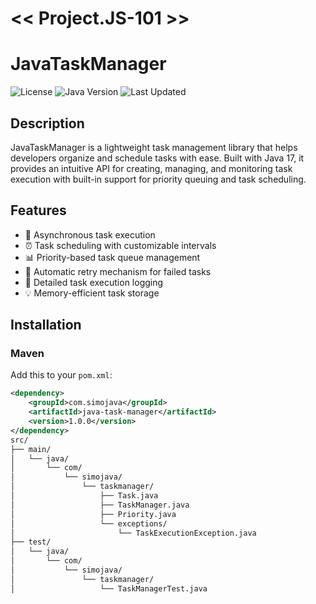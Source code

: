 # << Project.JS-101 >>
# JavaTaskManager

![License](https://img.shields.io/badge/license-MIT-blue.svg)
![Java Version](https://img.shields.io/badge/Java-17%2B-orange)
![Last Updated](https://img.shields.io/badge/last%20updated-2025--01--27-brightgreen)

## Description
JavaTaskManager is a lightweight task management library that helps developers organize and schedule tasks with ease. Built with Java 17, it provides an intuitive API for creating, managing, and monitoring task execution with built-in support for priority queuing and task scheduling.

## Features
- 🚀 Asynchronous task execution
- ⏰ Task scheduling with customizable intervals
- 📊 Priority-based task queue management
- 🔄 Automatic retry mechanism for failed tasks
- 📝 Detailed task execution logging
- 💡 Memory-efficient task storage

## Installation

### Maven
Add this to your `pom.xml`:
```xml
<dependency>
    <groupId>com.simojava</groupId>
    <artifactId>java-task-manager</artifactId>
    <version>1.0.0</version>
</dependency>
src/
├── main/
│   └── java/
│       └── com/
│           └── simojava/
│               └── taskmanager/
│                   ├── Task.java
│                   ├── TaskManager.java
│                   ├── Priority.java
│                   └── exceptions/
│                       └── TaskExecutionException.java
├── test/
│   └── java/
│       └── com/
│           └── simojava/
│               └── taskmanager/
│                   └── TaskManagerTest.java
